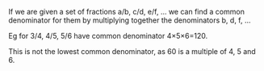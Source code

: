 If we are given a set of fractions a/b, c/d, e/f, ... we can find a
common denominator for them by multiplying together the denominators b,
d, f, ...

Eg for 3/4, 4/5, 5/6 have common denominator 4×5×6=120.

This is not the lowest common denominator, as 60 is a multiple of 4, 5
and 6.
